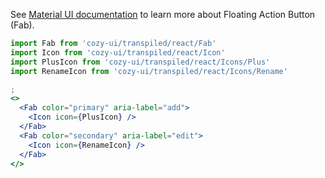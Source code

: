 See [Material UI documentation](https://material-ui.com/components/floating-action-button/) to learn more about Floating Action Button (Fab).

```jsx
import Fab from 'cozy-ui/transpiled/react/Fab'
import Icon from 'cozy-ui/transpiled/react/Icon'
import PlusIcon from 'cozy-ui/transpiled/react/Icons/Plus'
import RenameIcon from 'cozy-ui/transpiled/react/Icons/Rename'

;
<>
  <Fab color="primary" aria-label="add">
    <Icon icon={PlusIcon} />
  </Fab>
  <Fab color="secondary" aria-label="edit">
    <Icon icon={RenameIcon} />
  </Fab>
</>
```
